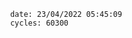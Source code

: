 

                date: 23/04/2022 05:45:09
                cycles: 60300

                         